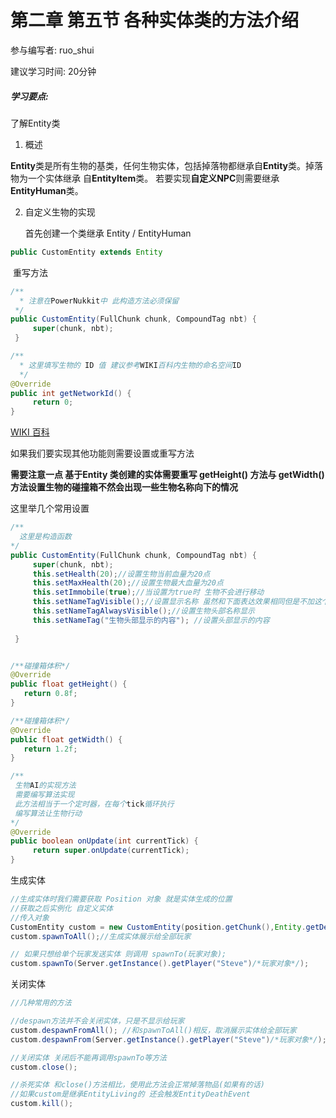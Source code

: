 # 第二章 第五节 各种实体类的方法介绍

参与编写者: ruo_shui

建议学习时间: 20分钟

##### 学习要点:  

了解Entity类

1. 概述

​       **Entity**类是所有生物的基类，任何生物实体，包括掉落物都继承自**Entity**类。掉落物为一个实体继承 自**EntityItem**类。 若要实现**自定义NPC**则需要继承**EntityHuman**类。

2. 自定义生物的实现

   首先创建一个类继承 Entity / EntityHuman

```java
public CustomEntity extends Entity
```

​       重写方法

```java
/**
  * 注意在PowerNukkit中 此构造方法必须保留
 */
public CustomEntity(FullChunk chunk, CompoundTag nbt) {
     super(chunk, nbt);
 }

/**
  * 这里填写生物的 ID 值 建议参考WIKI百科内生物的命名空间ID
  */
@Override
public int getNetworkId() {
     return 0;
}
```

[WIKI 百科](https://minecraft.fandom.com/zh/wiki/%E7%94%9F%E7%89%A9#.E7.94.9F.E7.89.A9.E5.88.97.E8.A1.A8)

  如果我们要实现其他功能则需要设置或重写方法

  **需要注意一点 基于Entity 类创建的实体需要重写 getHeight() 方法与 getWidth() 方法设置生物的碰撞箱不然会出现一些生物名称向下的情况**

  这里举几个常用设置

```java
/**
  这里是构造函数
*/
public CustomEntity(FullChunk chunk, CompoundTag nbt) {
     super(chunk, nbt);
     this.setHealth(20);//设置生物当前血量为20点
     this.setMaxHealth(20);//设置生物最大血量为20点
     this.setImmobile(true);//当设置为true时 生物不会进行移动
     this.setNameTagVisible();//设置显示名称 虽然和下面表达效果相同但是不加这个会不显示
     this.setNameTagAlwaysVisible();//设置生物头部名称显示
     this.setNameTag("生物头部显示的内容"); //设置头部显示的内容
    
 }


/**碰撞箱体积*/
@Override
public float getHeight() {
   return 0.8f;
}

/**碰撞箱体积*/
@Override
public float getWidth() {
   return 1.2f;
}

/**
 生物AI的实现方法
 需要编写算法实现
 此方法相当于一个定时器，在每个tick循环执行
 编写算法让生物行动
*/
@Override
public boolean onUpdate(int currentTick) {
     return super.onUpdate(currentTick);
}
```

   生成实体

```java
//生成实体时我们需要获取 Position 对象 就是实体生成的位置
//获取之后实例化 自定义实体
//传入对象
CustomEntity custom = new CustomEntity(position.getChunk(),Entity.getDefaultNBT(position));
custom.spawnToAll();//生成实体展示给全部玩家

// 如果只想给单个玩家发送实体 则调用 spawnTo(玩家对象);
custom.spawnTo(Server.getInstance().getPlayer("Steve")/*玩家对象*/);
```

   关闭实体

```java
//几种常用的方法

//despawn方法并不会关闭实体，只是不显示给玩家
custom.despawnFromAll(); //和spawnToAll()相反，取消展示实体给全部玩家
custom.despawnFrom(Server.getInstance().getPlayer("Steve")/*玩家对象*/); //和spawnTo(玩家对象)相反，取消展示实体给指定玩家

//关闭实体 关闭后不能再调用spawnTo等方法
custom.close();

//杀死实体 和close()方法相比，使用此方法会正常掉落物品(如果有的话)
//如果custom是继承EntityLiving的 还会触发EntityDeathEvent
custom.kill();

```
